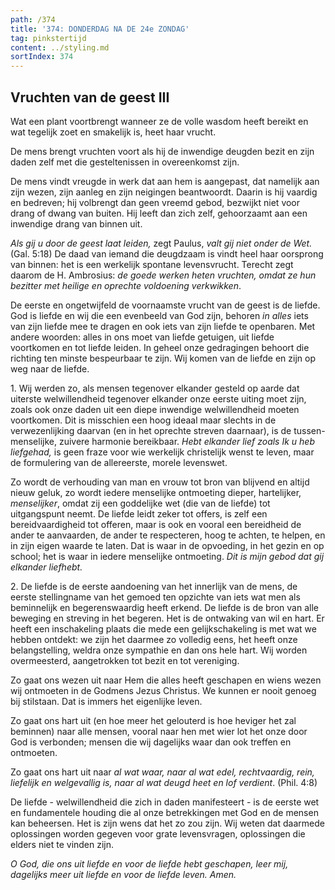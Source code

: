 ```yaml
---
path: /374
title: '374: DONDERDAG NA DE 24e ZONDAG'
tag: pinkstertijd
content: ../styling.md
sortIndex: 374
---
```


## Vruchten van de geest III

Wat een plant voortbrengt wanneer ze de volle wasdom heeft bereikt en wat tegelijk zoet en smakelijk is, heet haar vrucht.

De mens brengt vruchten voort als hij de inwendige deugden bezit en zijn daden zelf met die gesteltenissen in overeenkomst zijn.

De mens vindt vreugde in werk dat aan hem is aangepast, dat namelijk aan zijn wezen, zijn aanleg en zijn neigingen beantwoordt. Daarin is hij vaardig en bedreven; hij volbrengt dan geen vreemd gebod, bezwijkt niet voor drang of dwang van buiten. Hij leeft dan zich zelf, gehoorzaamt aan een inwendige drang van binnen uit.

_Als gij u door de geest laat leiden,_ zegt Paulus, _valt gij niet onder de Wet._ (Gal. 5:18) De daad van iemand die deugdzaam is vindt heel haar oorsprong van binnen: het is een werkelijk spontane levensvrucht. Terecht zegt daarom de H. Ambrosius: _de goede werken heten vruchten, omdat ze hun bezitter met heilige en oprechte voldoening verkwikken_.

De eerste en ongetwijfeld de voornaamste vrucht van de geest is de liefde. God is liefde en wij die een evenbeeld van God zijn, behoren _in alles_ iets van zijn liefde mee te dragen en ook iets van zijn liefde te openbaren. Met andere woorden: alles in ons moet van liefde getuigen, uit liefde voortkomen en tot liefde leiden. In geheel onze gedragingen behoort die richting ten minste bespeurbaar te zijn. Wij komen van de liefde en zijn op weg naar de liefde.

1\. Wij werden zo, als mensen tegenover elkander gesteld op aarde dat uiterste welwillendheid tegenover elkander onze eerste uiting moet zijn, zoals ook onze daden uit een diepe inwendige welwillendheid moeten voortkomen. Dit is misschien een hoog ideaal maar slechts in de verwezenlijking daarvan (en in het oprechte streven daarnaar), is de tussen-menselijke, zuivere harmonie bereikbaar. _Hebt elkander lief zoals Ik u heb liefgehad,_ is geen fraze voor wie werkelijk christelijk wenst te leven, maar de formulering van de allereerste, morele levenswet.

Zo wordt de verhouding van man en vrouw tot bron van blijvend en altijd nieuw geluk, zo wordt iedere menselijke ontmoeting dieper, hartelijker, _menselijker_, omdat zij een goddelijke wet (die van de liefde) tot uitgangspunt neemt. De liefde leidt zeker tot offers, is zelf een bereidvaardigheid tot offeren, maar is ook en vooral een bereidheid de ander te aanvaarden, de ander te respecteren, hoog te achten, te helpen, en in zijn eigen waarde te laten. Dat is waar in de opvoeding, in het gezin en op school; het is waar in iedere menselijke ontmoeting. _Dit is mijn gebod dat gij elkander liefhebt._

2\. De liefde is de eerste aandoening van het innerlijk van de mens, de eerste stellingname van het gemoed ten opzichte van iets wat men als beminnelijk en begerenswaardig heeft erkend. De liefde is de bron van alle beweging en streving in het begeren. Het is de ontwaking van wil en hart. Er heeft een inschakeling plaats die mede een gelijkschakeling is met wat we hebben ontdekt: we zijn het daarmee zo volledig eens, het heeft onze belangstelling, weldra onze sympathie en dan ons hele hart. Wij worden overmeesterd, aangetrokken tot bezit en tot vereniging.

Zo gaat ons wezen uit naar Hem die alles heeft geschapen en wiens wezen wij ontmoeten in de Godmens Jezus Christus. We kunnen er nooit genoeg bij stilstaan. Dat is immers het eigenlijke leven.

Zo gaat ons hart uit (en hoe meer het gelouterd is hoe heviger het zal beminnen) naar alle mensen, vooral naar hen met wier lot het onze door God is verbonden; mensen die wij dagelijks waar dan ook treffen en ontmoeten.

Zo gaat ons hart uit naar _al wat waar, naar al wat edel, rechtvaardig, rein, liefelijk en welgevallig is, naar al wat deugd heet en lof verdient_. (Phil. 4:8)

De liefde - welwillendheid die zich in daden manifesteert - is de eerste wet en fundamentele houding die al onze betrekkingen met God en de mensen kan beheersen. Het is zijn wens dat het zo zou zijn. Wij weten dat daarmede oplossingen worden gegeven voor grate levensvragen, oplossingen die elders niet te vinden zijn.

_O God, die ons uit liefde en voor de liefde hebt geschapen, leer mij, dagelijks meer uit liefde en voor de liefde leven. Amen._
